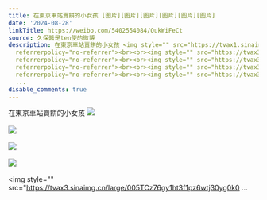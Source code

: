 ```yaml
---
title: 在東京車站賣餅的小女孩 [图片][图片][图片][图片][图片][图片]
date: '2024-08-28'
linkTitle: https://weibo.com/5402554084/OukWiFeCt
source: 久保醬是ten使的微博
description: 在東京車站賣餅的小女孩 <img style="" src="https://tvax1.sinaimg.cn/large/005TCz76gy1ht3f1ntx1ej30ks09wgn5.jpg"
  referrerpolicy="no-referrer"><br><br><img style="" src="https://tvax3.sinaimg.cn/large/005TCz76gy1ht3f1odh8xj30q70k075y.jpg"
  referrerpolicy="no-referrer"><br><br><img style="" src="https://tvax3.sinaimg.cn/large/005TCz76gy1ht3f1owwpdj30r90k00uf.jpg"
  referrerpolicy="no-referrer"><br><br><img style="" src="https://tvax3.sinaimg.cn/large/005TCz76gy1ht3f1phlrdj30wr0k0mzj.jpg"
  referrerpolicy="no-referrer"><br><br><img style="" src="https://tvax3.sinaimg.cn/large/005TCz76gy1ht3f1pz6wtj30yg0k0
  ...
disable_comments: true
---
```

在東京車站賣餅的小女孩 <img style="" src="https://tvax1.sinaimg.cn/large/005TCz76gy1ht3f1ntx1ej30ks09wgn5.jpg" referrerpolicy="no-referrer"><br><br><img style="" src="https://tvax3.sinaimg.cn/large/005TCz76gy1ht3f1odh8xj30q70k075y.jpg" referrerpolicy="no-referrer"><br><br><img style="" src="https://tvax3.sinaimg.cn/large/005TCz76gy1ht3f1owwpdj30r90k00uf.jpg" referrerpolicy="no-referrer"><br><br><img style="" src="https://tvax3.sinaimg.cn/large/005TCz76gy1ht3f1phlrdj30wr0k0mzj.jpg" referrerpolicy="no-referrer"><br><br><img style="" src="https://tvax3.sinaimg.cn/large/005TCz76gy1ht3f1pz6wtj30yg0k0 ...